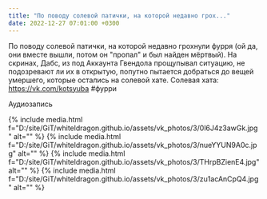 ```yaml
---
title: "По поводу солевой патички, на которой недавно грох..."
date: 2022-12-27 07:01:00 +0300
---
```


По поводу солевой патички, на которой недавно грохнули фурря (ой да, они вместе вышли, потом он "пропал" и был найден мёртвый).
На скринах, Дабс, из под Аккаунта Гвендола прощупывал ситуацию, не подозревают ли их в открытую, попутно пытается добраться до вещей умершего, которые остались на солевой хате.
Солевая хата: https://vk.com/kotsyuba
#фурри


Аудиозапись

{% include media.html f="D:/site/GiT/whiteldragon.github.io/assets/vk_photos/3/0l6J4z3awGk.jpg" alt="" %}
{% include media.html f="D:/site/GiT/whiteldragon.github.io/assets/vk_photos/3/nueYYUN9A0c.jpg" alt="" %}
{% include media.html f="D:/site/GiT/whiteldragon.github.io/assets/vk_photos/3/THrpBZienE4.jpg" alt="" %}
{% include media.html f="D:/site/GiT/whiteldragon.github.io/assets/vk_photos/3/zu1acAnCpQ4.jpg" alt="" %}
